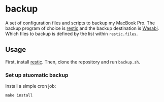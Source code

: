 # backup

A set of configuration files and scripts to backup my MacBook Pro. The
backup program of choice is [restic] and the backup destination is [Wasabi].
Which files to backup is defined by the list within `restic.files`.

## Usage

First, install [restic]. Then, clone the repository and run `backup.sh`.

### Set up atuomatic backup

Install a simple cron job:

```
make install
```

[restic]: https://restic.net/
[Wasabi]: https://wasabi.com/
